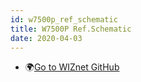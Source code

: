 ```yaml
---
id: w7500p_ref_schematic
title: W7500P Ref.Schematic
date: 2020-04-03
---
```





  * 🌍[Go to WIZnet GitHub](https://github.com/Wiznet/Hardware-Files-of-WIZnet/tree/master/01_iMCU/W7500P/Reference%20Schematic)
